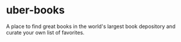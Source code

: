 # uber-books

A place to find great books in the world's largest book depository and curate your own list of favorites.